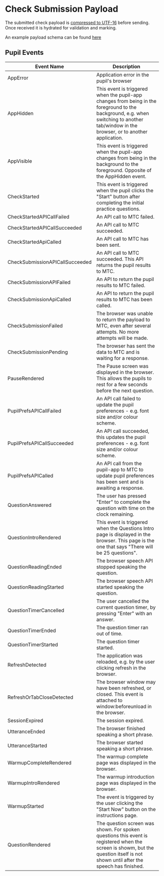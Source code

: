 # Check Submission Payload

The submitted check payload is [compressed to UTF-16](https://github.com/pieroxy/lz-string) before sending.  Once received it is hydrated for validation and marking.

An example payload schema can be found [here](./check-payload.json)

## Pupil Events

| Event Name | Description |
| --------- | ---------------- |
| AppError | Application error in the pupil's browser |
| AppHidden | This event is triggered when the pupil-app changes from being in the foreground to the background, e.g. when switching to another tab/window in the browser, or to another application. |
| AppVisible | This event is triggered when the pupil-app changes from being in the background to the foreground. Opposite of the AppHidden event. |
| CheckStarted | This event is triggered when the pupil clicks the "Start" button after completing the initial practice questions. |
| CheckStartedAPICallFailed | An API call to MTC failed. |
| CheckStartedAPICallSucceeded | An API call to MTC succeeded. |
| CheckStartedApiCalled | An API call to MTC has been sent. |
| CheckSubmissionAPICallSucceeded | An API call to MTC succeeded.  This API returns the pupil results to MTC. |
| CheckSubmissionAPIFailed | An API to return the pupil results to MTC failed. |
| CheckSubmissionApiCalled | An API to return the pupil results to MTC has been called. |
| CheckSubmissionFailed | The browser was unable to return the payload to MTC, even after several attempts. No more attempts will be made. |
| CheckSubmissionPending | The browser has sent the data to MTC and is waiting for a response. |
| PauseRendered | The Pause screen was displayed in the browser. This allows the pupils to rest for a few seconds before the next question. |
| PupilPrefsAPICallFailed | An API call failed to update the pupil preferences - e.g. font size and/or colour scheme. |
| PupilPrefsAPICallSucceeded | An API call succeeded, this updates the pupil preferences - e.g. font size and/or colour scheme. |
| PupilPrefsAPICalled | An API call from the pupil-app to MTC to update pupil preferences has been sent and is awaiting a response. |
| QuestionAnswered | The user has pressed "Enter" to complete the question with time on the clock remaining. |
| QuestionIntroRendered | This event is triggered when the Questions Intro page is displayed in the browser.  This page is the one that says "There will be 25 questions". |
| QuestionReadingEnded | The browser speech API stopped speaking the question. |
| QuestionReadingStarted | The browser speech API started speaking the question. |
| QuestionTimerCancelled | The user cancelled the current question timer, by pressing "Enter" with an answer. |
| QuestionTimerEnded | The question timer ran out of time. |
| QuestionTimerStarted | The question timer started. |
| RefreshDetected | The application was reloaded, e.g. by the user clicking refresh in the browser. |
| RefreshOrTabCloseDetected | The browser window may have been refreshed, or closed.  This event is attached to window:beforeunload in the browser. |
| SessionExpired | The session expired. |
| UtteranceEnded | The browser finished speaking a short phrase. |
| UtteranceStarted | The browser started speaking a short phrase. |
| WarmupCompleteRendered | The warmup complete page was displayed in the browser. |
| WarmupIntroRendered | The warmup introduction page was displayed in the browser. |
| WarmupStarted | The event is triggered by the user clicking the "Start Now" button on the instructions page. |
| QuestionRendered | The question screen was shown. For spoken questions this event is registered when the screen is showm, but the question itself is not shown until after the speech has finished. |
